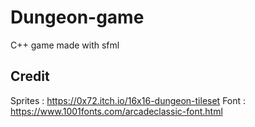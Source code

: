 # Dungeon-game
C++ game made with sfml

## Credit
Sprites : https://0x72.itch.io/16x16-dungeon-tileset
Font : https://www.1001fonts.com/arcadeclassic-font.html

